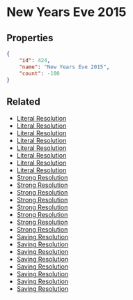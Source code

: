 # New Years Eve 2015

<no description available>

## Properties

```json
{
    "id": 424,
    "name": "New Years Eve 2015",
    "count": -100
}
```

## Related

- [Literal Resolution](../items/13263-literal-resolution.md)
- [Literal Resolution](../items/13264-literal-resolution.md)
- [Literal Resolution](../items/13265-literal-resolution.md)
- [Literal Resolution](../items/13266-literal-resolution.md)
- [Literal Resolution](../items/13267-literal-resolution.md)
- [Literal Resolution](../items/13268-literal-resolution.md)
- [Literal Resolution](../items/13269-literal-resolution.md)
- [Literal Resolution](../items/13270-literal-resolution.md)
- [Strong Resolution](../items/13271-strong-resolution.md)
- [Strong Resolution](../items/13272-strong-resolution.md)
- [Strong Resolution](../items/13273-strong-resolution.md)
- [Strong Resolution](../items/13274-strong-resolution.md)
- [Strong Resolution](../items/13275-strong-resolution.md)
- [Strong Resolution](../items/13276-strong-resolution.md)
- [Strong Resolution](../items/13277-strong-resolution.md)
- [Strong Resolution](../items/13278-strong-resolution.md)
- [Saving Resolution](../items/13279-saving-resolution.md)
- [Saving Resolution](../items/13280-saving-resolution.md)
- [Saving Resolution](../items/13281-saving-resolution.md)
- [Saving Resolution](../items/13282-saving-resolution.md)
- [Saving Resolution](../items/13283-saving-resolution.md)
- [Saving Resolution](../items/13284-saving-resolution.md)
- [Saving Resolution](../items/13285-saving-resolution.md)
- [Saving Resolution](../items/13286-saving-resolution.md)

